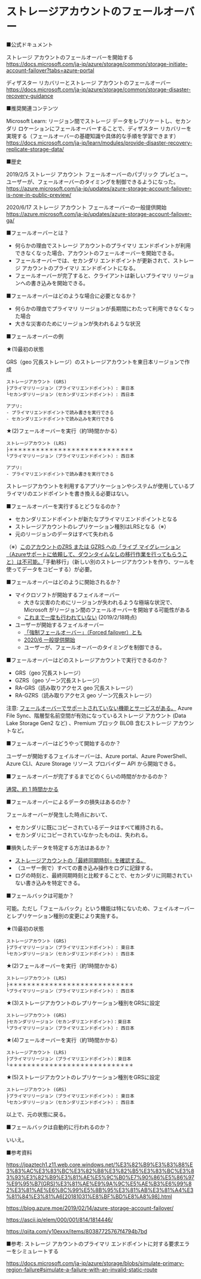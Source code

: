 # ストレージアカウントのフェールオーバー

■公式ドキュメント

ストレージ アカウントのフェールオーバーを開始する
https://docs.microsoft.com/ja-jp/azure/storage/common/storage-initiate-account-failover?tabs=azure-portal

ディザスター リカバリーとストレージ アカウントのフェールオーバー
https://docs.microsoft.com/ja-jp/azure/storage/common/storage-disaster-recovery-guidance

■推奨関連コンテンツ

Microsoft Learn: リージョン間でストレージ データをレプリケートし、セカンダリ ロケーションにフェールオーバーすることで、ディザスター リカバリーを実現する（フェールオーバーの基礎知識や具体的な手順を学習できます）
https://docs.microsoft.com/ja-jp/learn/modules/provide-disaster-recovery-replicate-storage-data/

■歴史

2019/2/5 ストレージ アカウント フェールオーバーのパブリック プレビュー。ユーザーが、フェールオーバーのタイミングを制御できるようになった。
https://azure.microsoft.com/ja-jp/updates/azure-storage-account-failover-is-now-in-public-preview/

2020/6/17 ストレージ アカウント フェールオーバーの一般提供開始
https://azure.microsoft.com/ja-jp/updates/azure-storage-account-failover-ga/

■フェールオーバーとは？

- 何らかの理由でストレージ アカウントのプライマリ エンドポイントが利用できなくなった場合、アカウントのフェールオーバーを開始できる。
- フェールオーバーでは、セカンダリ エンドポイントが更新されて、ストレージ アカウントのプライマリ エンドポイントになる。
- フェールオーバーが完了すると、クライアントは新しいプライマリ リージョンへの書き込みを開始できる。

■フェールオーバーはどのような場合に必要となるか？

- 何らかの理由でプライマリ リージョンが長期間にわたって利用できなくなった場合
- 大きな災害のためにリージョンが失われるような状況

■フェールオーバーの例

★(1)最初の状態

GRS（geo 冗長ストレージ）のストレージアカウントを東日本リージョンで作成

```
ストレージアカウント (GRS)
├プライマリリージョン（プライマリエンドポイント）: 東日本
└セカンダリリージョン（セカンダリエンドポイント）: 西日本

アプリ:
- プライマリエンドポイントで読み書きを実行できる
- セカンダリエンドポイントで読み込みを実行できる
```

★(2)フェールオーバーを実行（約1時間かかる）

```
ストレージアカウント (LRS)
├＊＊＊＊＊＊＊＊＊＊＊＊＊＊＊＊＊＊＊＊＊＊＊＊＊＊＊＊
└プライマリリージョン（プライマリエンドポイント）: 西日本

アプリ:
- プライマリエンドポイントで読み書きを実行できる
```

ストレージアカウントを利用するアプリケーションやシステムが使用しているプライマリのエンドポイントを書き換える必要はない。

■フェールオーバーを実行するとどうなるのか？

- セカンダリエンドポイントが新たなプライマリエンドポイントとなる
- ストレージアカウントのレプリケーション種別はLRSとなる（※）
- 元のリージョンのデータはすべて失われる

（※）[このアカウントのZRS または GZRS への「ライブ マイグレーション（Azureサポートに依頼して、ダウンタイムなしの移行作業を行ってもらうこと）は不可能。](https://docs.microsoft.com/ja-jp/azure/storage/common/redundancy-migration?tabs=portal#switch-between-types-of-replication)「手動移行」（新しい別のストレージアカウントを作り、ツールを使ってデータをコピーする）が必要。

■フェールオーバーはどのように開始されるか？

- マイクロソフトが開始するフェイルオーバー
  - 大きな災害のためにリージョンが失われるような極端な状況で、Microsoft がリージョン間のフェールオーバーを開始する可能性がある
  - [これまで一度も行われていない](https://ascii.jp/elem/000/001/814/1814446/) (2019/2/18時点)
- ユーザーが開始するフェイルオーバー
  - [「強制フェールオーバー」（Forced failover）とも](https://docs.microsoft.com/ja-jp/azure/storage/common/storage-initiate-account-failover?tabs=azure-portal)
  - [2020/6 一般提供開始](https://azure.microsoft.com/ja-jp/updates/azure-storage-account-failover-ga/)
  - ユーザーが、フェールオーバーのタイミングを制御できる。


■フェールオーバーはどのストレージアカウントで実行できるのか？

- GRS（geo 冗長ストレージ）
- GZRS（geo ゾーン冗長ストレージ）
- RA-GRS（読み取りアクセス geo 冗長ストレージ）
- RA-GZRS（読み取りアクセス geo ゾーン冗長ストレージ）

注意: [フェールオーバーでサポートされていない機能とサービスがある。](https://docs.microsoft.com/ja-jp/azure/storage/common/storage-initiate-account-failover?tabs=azure-portal#prerequisites) Azure File Sync、階層型名前空間が有効になっているストレージ アカウント (Data Lake Storage Gen2 など) 、Premium ブロック BLOB 含むストレージ アカウントなど。

■フェールオーバーはどうやって開始するのか？

ユーザーが開始するフェイルオーバーは、Azure portal、Azure PowerShell、Azure CLI、Azure Storage リソース プロバイダー API から開始できる。

■フェールオーバーが完了するまでどのくらいの時間がかかるのか？

[通常、約 1 時間かかる](https://docs.microsoft.com/ja-jp/azure/storage/common/storage-disaster-recovery-guidance#understand-the-account-failover-process)

■フェールオーバーによるデータの損失はあるのか？

フェールオーバーが発生した時点において、
- セカンダリに既にコピーされているデータはすべて維持される。
- セカンダリにコピーされていなかったものは、失われる。

■損失したデータを特定する方法はあるか？

- [ストレージアカウントの「最終同期時刻」を確認する。](https://docs.microsoft.com/ja-jp/azure/storage/common/last-sync-time-get?tabs=azure-powershell)
- （ユーザー側で）すべての書き込み操作をログに記録する。
- ログの時刻と、最終同期時刻と比較することで、セカンダリに同期されていない書き込みを特定できる。

■フェールバックは可能か？

可能。ただし「フェールバック」という機能は特にないため、フェイルオーバーとレプリケーション種別の変更により実施する。

★(1)最初の状態

```
ストレージアカウント (GRS)
├プライマリリージョン（プライマリエンドポイント）: 東日本
└セカンダリリージョン（セカンダリエンドポイント）: 西日本
```

★(2)フェールオーバーを実行（約1時間かかる）

```
ストレージアカウント (LRS)
├＊＊＊＊＊＊＊＊＊＊＊＊＊＊＊＊＊＊＊＊＊＊＊＊＊＊＊＊
└プライマリリージョン（プライマリエンドポイント）: 西日本
```

★(3)ストレージアカウントのレプリケーション種別をGRSに設定

```
ストレージアカウント (GRS)
├セカンダリリージョン（セカンダリエンドポイント）：東日本
└プライマリリージョン（プライマリエンドポイント）: 西日本
```

★(4)フェールオーバーを実行（約1時間かかる）

```
ストレージアカウント (LRS)
├プライマリリージョン（プライマリエンドポイント）：東日本
└＊＊＊＊＊＊＊＊＊＊＊＊＊＊＊＊＊＊＊＊＊＊＊＊＊＊＊＊
```

★(5)ストレージアカウントのレプリケーション種別をGRSに設定

```
ストレージアカウント (GRS)
├プライマリリージョン（プライマリエンドポイント）: 東日本
└セカンダリリージョン（セカンダリエンドポイント）: 西日本
```

以上で、元の状態に戻る。

■フェールバックは自動的に行われるのか？

いいえ。


■参考資料

https://jpaztech1.z11.web.core.windows.net/%E3%82%B9%E3%83%88%E3%83%AC%E3%83%BC%E3%82%B8%E3%82%B5%E3%83%BC%E3%83%93%E3%82%B9%E3%81%AE%E5%9C%B0%E7%90%86%E5%86%97%E9%95%B7(GRS)%E3%81%AE%E9%9A%9C%E5%AE%B3%E6%99%82%E3%81%AE%E6%8C%99%E5%8B%95%E3%81%AB%E3%81%A4%E3%81%84%E3%81%A6[20181031%E8%BF%BD%E8%A8%98].html

https://blog.azure.moe/2019/02/14/azure-storage-account-failover/

https://ascii.jp/elem/000/001/814/1814446/

https://qiita.com/y10exxx/items/80387725767f4794b7bd

■参考: ストレージ アカウントのプライマリ エンドポイントに対する要求エラーをシミュレートする

https://docs.microsoft.com/ja-jp/azure/storage/blobs/simulate-primary-region-failure#simulate-a-failure-with-an-invalid-static-route

